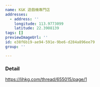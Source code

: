 ```yaml
---
name: K&K 遊戲機專門店
addresses:
  - address: ''
    longitude: 113.9773099
    latitude: 22.3908139
tags: []
previewImageUrl: ''
id: e38f6b19-ae94-591e-9be6-d284a896ee79
group: ''

---
```

### Detail
https://lihkg.com/thread/655015/page/1

